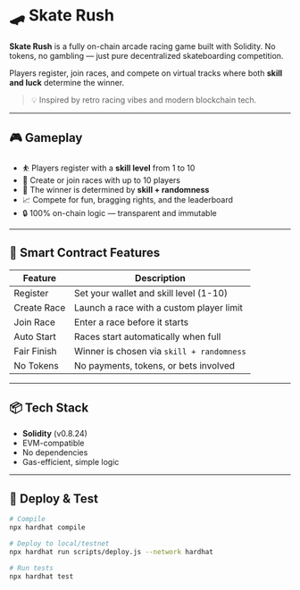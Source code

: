 # 🛹 Skate Rush      
      
**Skate Rush** is a fully on-chain arcade racing game built with Solidity. No tokens, no gambling — just pure decentralized skateboarding competition.     
   
Players register, join races, and compete on virtual tracks where both **skill and luck** determine the winner.  
      
> 💡 Inspired by retro racing vibes and modern blockchain tech.      
     
---    
    
## 🎮 Gameplay  
     
- ⛹️ Players register with a **skill level** from 1 to 10       
- 🏁 Create or join races with up to 10 players        
- 🎲 The winner is determined by **skill + randomness**    
- 📈 Compete for fun, bragging rights, and the leaderboard        
- 🔒 100% on-chain logic — transparent and immutable    
   
---   
   
## 🔧 Smart Contract Features  
  
| Feature        | Description                                       |
|----------------|---------------------------------------------------|
| Register       | Set your wallet and skill level (1-10)            |
| Create Race    | Launch a race with a custom player limit          |
| Join Race      | Enter a race before it starts                     |
| Auto Start     | Races start automatically when full               |
| Fair Finish    | Winner is chosen via `skill + randomness`         |
| No Tokens      | No payments, tokens, or bets involved             |
  
---

## 📦 Tech Stack

- **Solidity** (v0.8.24)
- EVM-compatible
- No dependencies
- Gas-efficient, simple logic

---

## 🚀 Deploy & Test

```bash
# Compile
npx hardhat compile

# Deploy to local/testnet
npx hardhat run scripts/deploy.js --network hardhat

# Run tests
npx hardhat test
